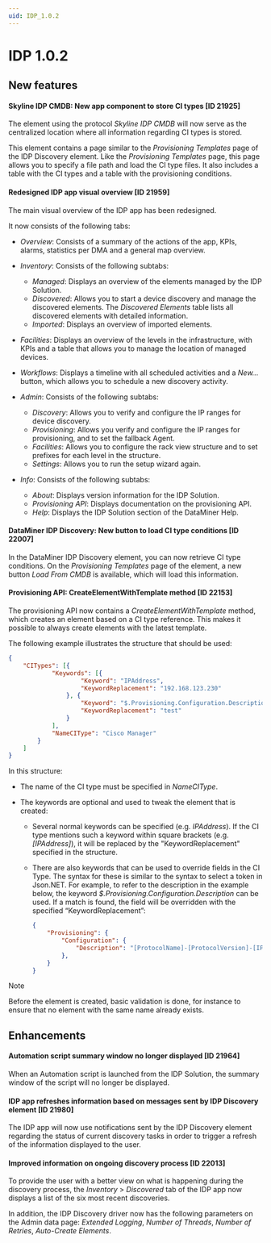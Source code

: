 ```yaml
---
uid: IDP_1.0.2
---
```


# IDP 1.0.2

## New features

#### Skyline IDP CMDB: New app component to store CI types \[ID 21925\]

The element using the protocol *Skyline IDP CMDB* will now serve as the centralized location where all information regarding CI types is stored.

This element contains a page similar to the *Provisioning Templates* page of the IDP Discovery element. Like the *Provisioning Templates* page, this page allows you to specify a file path and load the CI type files. It also includes a table with the CI types and a table with the provisioning conditions.

#### Redesigned IDP app visual overview \[ID 21959\]

The main visual overview of the IDP app has been redesigned.

It now consists of the following tabs:

- *Overview*: Consists of a summary of the actions of the app, KPIs, alarms, statistics per DMA and a general map overview.

- *Inventory*: Consists of the following subtabs:

  - *Managed*: Displays an overview of the elements managed by the IDP Solution.
  - *Discovered*: Allows you to start a device discovery and manage the discovered elements. The *Discovered Elements* table lists all discovered elements with detailed information.
  - *Imported*: Displays an overview of imported elements.

- *Facilities*: Displays an overview of the levels in the infrastructure, with KPIs and a table that allows you to manage the location of managed devices.

- *Workflows*: Displays a timeline with all scheduled activities and a *New...* button, which allows you to schedule a new discovery activity.

- *Admin*: Consists of the following subtabs:

  - *Discovery*: Allows you to verify and configure the IP ranges for device discovery.
  - *Provisioning*: Allows you verify and configure the IP ranges for provisioning, and to set the fallback Agent.
  - *Facilities*: Allows you to configure the rack view structure and to set prefixes for each level in the structure.
  - *Settings*: Allows you to run the setup wizard again.

- *Info*: Consists of the following subtabs:

  - *About*: Displays version information for the IDP Solution.
  - *Provisioning API*: Displays documentation on the provisioning API.
  - *Help*: Displays the IDP Solution section of the DataMiner Help.

#### DataMiner IDP Discovery: New button to load CI type conditions \[ID 22007\]

In the DataMiner IDP Discovery element, you can now retrieve CI type conditions. On the *Provisioning Templates* page of the element, a new button *Load From CMDB* is available, which will load this information.

#### Provisioning API: CreateElementWithTemplate method \[ID 22153\]

The provisioning API now contains a *CreateElementWithTemplate* method, which creates an element based on a CI type reference. This makes it possible to always create elements with the latest template.

The following example illustrates the structure that should be used:

```json
{
    "CITypes": [{
            "Keywords": [{
                    "Keyword": "IPAddress",
                    "KeywordReplacement": "192.168.123.230"
                }, {
                    "Keyword": "$.Provisioning.Configuration.Description",
                    "KeywordReplacement": "test"
                }
            ],
            "NameCIType": "Cisco Manager"
        }
    ]
}
```

In this structure:

- The name of the CI type must be specified in *NameCIType*.

- The keywords are optional and used to tweak the element that is created:

  - Several normal keywords can be specified (e.g. *IPAddress*). If the CI type mentions such a keyword within square brackets (e.g. *\[IPAddress\]*), it will be replaced by the "KeywordReplacement" specified in the structure.

  - There are also keywords that can be used to override fields in the CI Type. The syntax for these is similar to the syntax to select a token in Json.NET. For example, to refer to the description in the example below, the keyword *$.Provisioning.Configuration.Description* can be used. If a match is found, the field will be overridden with the specified “KeywordReplacement”:

    ```json
    {
        "Provisioning": {
            "Configuration": {
                "Description": "[ProtocolName]-[ProtocolVersion]-[IPAddress]",
            },
        }
    }
    ```

> [!NOTE]
> Before the element is created, basic validation is done, for instance to ensure that no element with the same name already exists.

## Enhancements

#### Automation script summary window no longer displayed \[ID 21964\]

When an Automation script is launched from the IDP Solution, the summary window of the script will no longer be displayed.

#### IDP app refreshes information based on messages sent by IDP Discovery element \[ID 21980\]

The IDP app will now use notifications sent by the IDP Discovery element regarding the status of current discovery tasks in order to trigger a refresh of the information displayed to the user.

#### Improved information on ongoing discovery process \[ID 22013\]

To provide the user with a better view on what is happening during the discovery process, the *Inventory* > *Discovered* tab of the IDP app now displays a list of the six most recent discoveries.

In addition, the IDP Discovery driver now has the following parameters on the Admin data page: *Extended Logging*, *Number of Threads*, *Number of Retries*, *Auto-Create Elements*.
